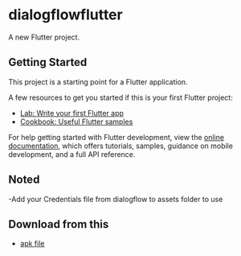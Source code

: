 # dialogflowflutter

A new Flutter project.

## Getting Started

This project is a starting point for a Flutter application.

A few resources to get you started if this is your first Flutter project:

- [Lab: Write your first Flutter app](https://docs.flutter.dev/get-started/codelab)
- [Cookbook: Useful Flutter samples](https://docs.flutter.dev/cookbook)

For help getting started with Flutter development, view the
[online documentation](https://docs.flutter.dev/), which offers tutorials,
samples, guidance on mobile development, and a full API reference.

## Noted 
-Add your Credentials file from dialogflow to assets folder to use

## Download from this 
- [apk file](https://drive.google.com/file/d/1jJlXB6e3QeKxDbqjCLfxpK153c2vR_Ud/view?usp=sharing)
